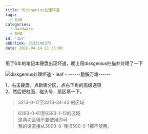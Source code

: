 ```yaml
---
title: diskgenius处理坏道
tags:
  - 存储
categories:
  - Hardware
  - 存储
id: '357'
abbrlink: 3632146375
date: 2016-04-14 21:35:00
---
```


用了6年的笔记本硬盘出现坏道，晚上用diskgenius扫描并处理了一下  

![diskgenius处理坏道 - leaf - ------勤解万难------](http://img0.ph.126.net/XNWZBY37ncREZ3b4hkcS_A==/200691658495968771.png "diskgenius处理坏道 - leaf - ------勤解万难------")  
  
1、右击硬盘，点新建分区，点右下角的高级选项  
2、然后把柱面，磁头号，扇区填一下。  

> 3213-0-17至3213-34-43 的区域  

> 6393-0-61至6393-1-12的区域  
> 这两块区域不要使用即可  
> 我的话直接从3000-0-1到6500-0-1都不使用。